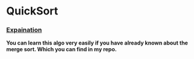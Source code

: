 # QuickSort

### [Expaination](https://www.geeksforgeeks.org/quick-sort/)

**You can learn this algo very easily if you have already known about the merge sort. Which you can find in my repo.**
